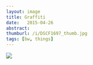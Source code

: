 ```yaml
---
layout: image
title: Graffiti
date:   2015-04-26
abstract: 
thumburl: /i/DSCF1697_thumb.jpg
tags: [bw, things]
---
```

![]({{site.url}}/i/DSCF1697.jpg)

